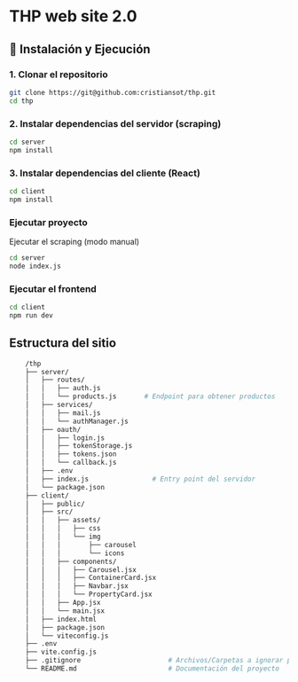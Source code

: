 # THP web site 2.0 

## 🚀 Instalación y Ejecución

### 1. Clonar el repositorio

```bash
git clone https://git@github.com:cristiansot/thp.git
cd thp
```

### 2. Instalar dependencias del servidor (scraping)

```bash
cd server
npm install
```

### 3. Instalar dependencias del cliente (React)

```bash
cd client
npm install
```

### Ejecutar proyecto

Ejecutar el scraping (modo manual)

```bash
cd server
node index.js
```

### Ejecutar el frontend

```bash
cd client
npm run dev
```

## Estructura del sitio

```bash
    /thp
    ├── server/
    │   ├── routes/
    │   │   ├── auth.js 
    │   │   └── products.js       # Endpoint para obtener productos
    │   ├── services/
    │   │   ├── mail.js 
    │   │   └── authManager.js  
    │   ├── oauth/
    │   │   ├── login.js 
    │   │   ├── tokenStorage.js 
    │   │   ├── tokens.json
    │   │   └── callback.js 
    │   ├── .env
    │   ├── index.js                # Entry point del servidor
    │   └── package.json
    ├── client/
    │   ├── public/
    │   ├── src/
    │   │   ├── assets/
    │   │   │   ├── css
    │   │   │   └── img
    │   │   │       ├── carousel
    │   │   │       └── icons
    │   │   ├── components/
    │   │   │   ├── Carousel.jsx
    │   │   │   ├── ContainerCard.jsx
    │   │   │   ├── Navbar.jsx
    │   │   │   └── PropertyCard.jsx
    │   │   ├── App.jsx
    │   │   └── main.jsx
    │   ├── index.html
    │   ├── package.json
    │   └── viteconfig.js
    ├── .env
    ├── vite.config.js
    ├── .gitignore                      # Archivos/Carpetas a ignorar por Git
    └── README.md                       # Documentación del proyecto
```